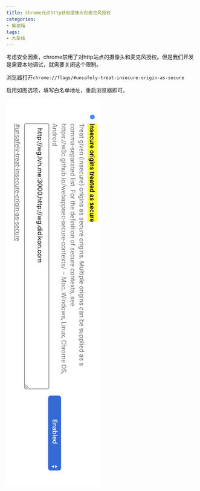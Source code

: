 ```yaml
---
title: Chrome允许http获取摄像头和麦克风授权
categories:
- 集装箱
tags:
- 大杂烩
---
```


考虑安全因素，chrome禁用了对http站点的摄像头和麦克风授权。但是我们开发是需要本地调试，就需要关闭这个限制。

浏览器打开`chrome://flags/#unsafely-treat-insecure-origin-as-secure`

启用如图选项，填写白名单地址，重启浏览器即可。

![圖](images/post/p1.png)

